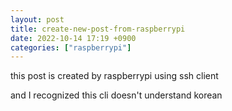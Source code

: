 ```yaml
---
layout: post
title: create-new-post-from-raspberrypi
date: 2022-10-14 17:19 +0900
categories: ["raspberrypi"]
---
```


this post is created by raspberrypi using ssh client

and I recognized this cli doesn't understand korean

